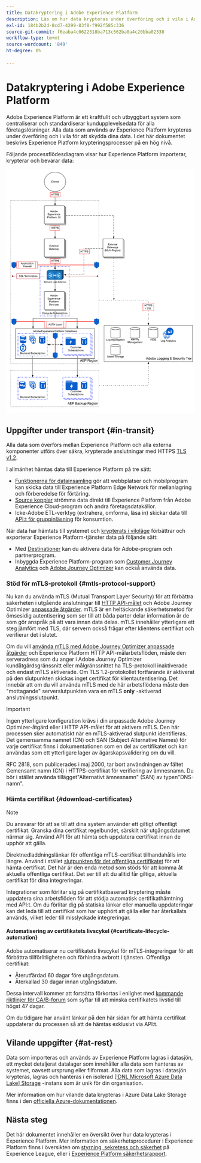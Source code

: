```yaml
---
title: Datakryptering i Adobe Experience Platform
description: Läs om hur data krypteras under överföring och i vila i Adobe Experience Platform.
exl-id: 184b2b2d-8cd7-4299-83f8-f992f585c336
source-git-commit: f6eaba4c0622318ba713c562ba0a4c20bba02338
workflow-type: tm+mt
source-wordcount: '849'
ht-degree: 0%

---
```


# Datakryptering i Adobe Experience Platform

Adobe Experience Platform är ett kraftfullt och utbyggbart system som centraliserar och standardiserar kundupplevelsedata för alla företagslösningar. Alla data som används av Experience Platform krypteras under överföring och i vila för att skydda dina data. I det här dokumentet beskrivs Experience Platform krypteringsprocesser på en hög nivå.

Följande processflödesdiagram visar hur Experience Platform importerar, krypterar och bevarar data:

![Ett diagram som illustrerar hur data importeras, krypteras och bevaras av Experience Platform.](../images/governance-privacy-security/encryption/flow.png)

## Uppgifter under transport {#in-transit}

Alla data som överförs mellan Experience Platform och alla externa komponenter utförs över säkra, krypterade anslutningar med HTTPS [TLS v1.2](https://datatracker.ietf.org/doc/html/rfc5246).

I allmänhet hämtas data till Experience Platform på tre sätt:

- [Funktionerna för datainsamling](../../collection/home.md) gör att webbplatser och mobilprogram kan skicka data till Experience Platform Edge Network för mellanlagring och förberedelse för förtäring.
- [Source kopplar](../../sources/home.md) strömma data direkt till Experience Platform från Adobe Experience Cloud-program och andra företagsdatakällor.
- Icke-Adobe ETL-verktyg (extrahera, omforma, läsa in) skickar data till [API:t för gruppinläsning](../../ingestion/batch-ingestion/overview.md) för konsumtion.

När data har hämtats till systemet och [krypterats i viloläge](#at-rest) förbättrar och exporterar Experience Platform-tjänster data på följande sätt:

- Med [Destinationer](../../destinations/home.md) kan du aktivera data för Adobe-program och partnerprogram.
- Inbyggda Experience Platform-program som [Customer Journey Analytics](https://experienceleague.adobe.com/docs/analytics-platform/using/cja-overview/cja-overview.html) och [Adobe Journey Optimizer](https://experienceleague.adobe.com/sv/docs/journey-optimizer/using/ajo-home) kan också använda data.

### Stöd för mTLS-protokoll {#mtls-protocol-support}

Nu kan du använda mTLS (Mutual Transport Layer Security) för att förbättra säkerheten i utgående anslutningar till [HTTP API-målet](../../destinations/catalog/streaming/http-destination.md) och Adobe Journey Optimizer [anpassade åtgärder](https://experienceleague.adobe.com/sv/docs/journey-optimizer/using/orchestrate-journeys/about-journey-building/using-custom-actions). mTLS är en heltäckande säkerhetsmetod för ömsesidig autentisering som ser till att båda parter delar information är de som gör anspråk på att vara innan data delas. mTLS innehåller ytterligare ett steg jämfört med TLS, där servern också frågar efter klientens certifikat och verifierar det i slutet.

Om du vill [använda mTLS med Adobe Journey Optimizer anpassade åtgärder](https://experienceleague.adobe.com/en/docs/journey-optimizer/using/configuration/configure-journeys/action-journeys/about-custom-action-configuration) och Experience Platform HTTP API-målarbetsflöden, måste den serveradress som du anger i Adobe Journey Optimizer kundåtgärdsgränssnitt eller målgränssnittet ha TLS-protokoll inaktiverade och endast mTLS aktiverade. Om TLS 1.2-protokollet fortfarande är aktiverat på den slutpunkten skickas inget certifikat för klientautentisering. Det innebär att om du vill använda mTLS med de här arbetsflödena måste den &quot;mottagande&quot; serverslutpunkten vara en mTLS **only** -aktiverad anslutningsslutpunkt.

>[!IMPORTANT]
>
>Ingen ytterligare konfiguration krävs i din anpassade Adobe Journey Optimizer-åtgärd eller i HTTP API-målet för att aktivera mTLS. Den här processen sker automatiskt när en mTLS-aktiverad slutpunkt identifieras. Det gemensamma namnet (CN) och SAN (Subject Alternative Names) för varje certifikat finns i dokumentationen som en del av certifikatet och kan användas som ett ytterligare lager av ägarskapsvalidering om du vill.
>
>RFC 2818, som publicerades i maj 2000, tar bort användningen av fältet Gemensamt namn (CN) i HTTPS-certifikat för verifiering av ämnesnamn. Du bör i stället använda tillägget&quot;Alternativt ämnesnamn&quot; (SAN) av typen&quot;DNS-namn&quot;.

### Hämta certifikat {#download-certificates}

>[!NOTE]
>
>Du ansvarar för att se till att dina system använder ett giltigt offentligt certifikat. Granska dina certifikat regelbundet, särskilt när utgångsdatumet närmar sig. Använd API för att hämta och uppdatera certifikat innan de upphör att gälla.

Direktnedladdningslänkar för offentliga mTLS-certifikat tillhandahålls inte längre. Använd i stället [slutpunkten för det offentliga certifikatet](../../data-governance/mtls-api/public-certificate-endpoint.md) för att hämta certifikat. Det här är den enda metod som stöds för att komma åt aktuella offentliga certifikat. Det ser till att du alltid får giltiga, aktuella certifikat för dina integreringar.

Integrationer som förlitar sig på certifikatbaserad kryptering måste uppdatera sina arbetsflöden för att stödja automatisk certifikathämtning med API:t. Om du förlitar dig på statiska länkar eller manuella uppdateringar kan det leda till att certifikat som har upphört att gälla eller har återkallats används, vilket leder till misslyckade integreringar.

#### Automatisering av certifikatets livscykel {#certificate-lifecycle-automation}

Adobe automatiserar nu certifikatets livscykel för mTLS-integreringar för att förbättra tillförlitligheten och förhindra avbrott i tjänsten. Offentliga certifikat:

- Återutfärdad 60 dagar före utgångsdatum.
- Återkallad 30 dagar innan utgångsdatum.

Dessa intervall kommer att fortsätta förkortas i enlighet med [kommande riktlinjer för CA/B-forum](https://www.digicert.com/blog/tls-certificate-lifetimes-will-officially-reduce-to-47-days) som syftar till att minska certifikatets livstid till högst 47 dagar.

Om du tidigare har använt länkar på den här sidan för att hämta certifikat uppdaterar du processen så att de hämtas exklusivt via API:t.

## Vilande uppgifter {#at-rest}

Data som importeras och används av Experience Platform lagras i datasjön, ett mycket detaljerat datalager som innehåller alla data som hanteras av systemet, oavsett ursprung eller filformat. Alla data som lagras i datasjön krypteras, lagras och hanteras i en isolerad [[!DNL Microsoft Azure Data Lake] Storage](https://docs.microsoft.com/en-us/azure/storage/blobs/data-lake-storage-introduction) -instans som är unik för din organisation.

Mer information om hur vilande data krypteras i Azure Data Lake Storage finns i den [officiella Azure-dokumentationen](https://learn.microsoft.com/en-us/azure/storage/common/storage-service-encryption).

## Nästa steg

Det här dokumentet innehåller en översikt över hur data krypteras i Experience Platform. Mer information om säkerhetsprocedurer i Experience Platform finns i översikten om [styrning, sekretess och säkerhet](./overview.md) på Experience League, eller i [Experience Platform säkerhetsrapport](https://www.adobe.com/content/dam/cc/en/security/pdfs/AEP_SecurityOverview.pdf).
